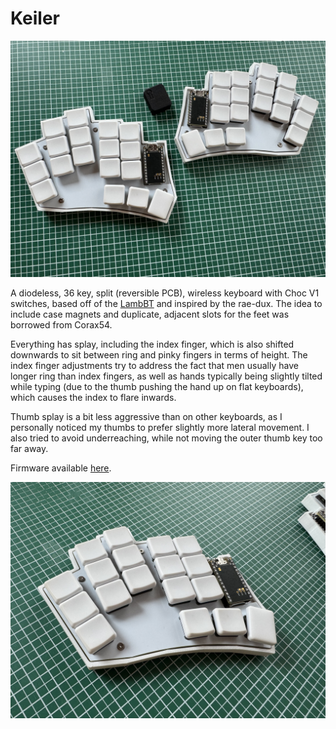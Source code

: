 # Keiler

![both halves](/images/both.jpg)

A diodeless, 36 key, split (reversible PCB), wireless keyboard with Choc V1 switches, based off of the [LambBT](https://github.com/johnlamb/LambBT) and inspired by the rae-dux. The idea to include case magnets and duplicate, adjacent slots for the feet was borrowed from Corax54.

Everything has splay, including the index finger, which is also shifted downwards to sit between ring and pinky fingers in terms of height.
The index finger adjustments try to address the fact that men usually have longer ring than index fingers, as well as hands typically being slightly tilted while typing (due to the thumb pushing the hand up on flat keyboards), which causes the index to flare inwards.
  
Thumb splay is a bit less aggressive than on other keyboards, as I personally noticed my thumbs to prefer slightly more lateral movement.
I also tried to avoid underreaching, while not moving the outer thumb key too far away.

Firmware available [here](https://github.com/jonathanforking/Keiler-ZMK).

![left half](/images/left.jpg)